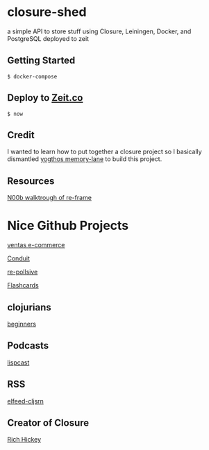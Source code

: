 # closure-shed
a simple API to store stuff using Closure, Leiningen, Docker, and PostgreSQL deployed to zeit


## Getting Started

```
$ docker-compose
```

## Deploy to [Zeit.co](https://zeit.co)

```
$ now
```

## Credit

I wanted to learn how to put together a closure project so I basically dismantled [yogthos memory-lane](https://github.com/yogthos/memory-hole) to build this project.


## Resources

[N00b walktrough of re-frame](http://www.multunus.com/blog/2016/02/noobs-walkthrough-re-frame-app/)

# Nice Github Projects  
[ventas e-commerce](https://github.com/JoelSanchez/ventas)

[Conduit](https://github.com/jacekschae/conduit)

[re-pollsive](https://github.com/gadfly361/re-pollsive)

[Flashcards](https://github.com/alexanderjamesking/flashcards)

## clojurians
[beginners](https://clojurians-log.clojureverse.org/beginners/2017-11-01)

## Podcasts
[lispcast](https://lispcast.com/)

## RSS
[elfeed-cljsrn](https://github.com/areina/elfeed-cljsrn)


## Creator of Closure
[Rich Hickey](https://www.infoq.com/profile/Rich-Hickey)
